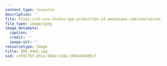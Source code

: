 ```yaml
---
content_type: resource
description: ''
file: https://ol-ocw-studio-app-production.s3.amazonaws.com/courses/ec-721-wheelchair-design-in-developing-countries-spring-2009/c4f8176fb5ca50ede18a2064494585c7_IMG_4465.jpg
file_type: image/jpeg
image_metadata:
  caption: ''
  credit: ''
  image-alt: ''
resourcetype: Image
title: IMG_4465.jpg
uid: c4f8176f-b5ca-50ed-e18a-2064494585c7
---
```

